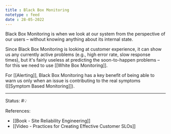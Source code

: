 ```yaml
---
title : Black Box Monitoring
notetype : feed
date : 28-05-2022
---
```


Black Box Monitoring is when we look at our system from the perspective of our users – without knowing anything about its internal state.

Since Black Box Monitoring is looking at customer experience, it can show us any currently active problems (e.g., high error rate, slow response times), but it's fairly useless at predicting the soon-to-happen problems – for this we need to use [[White Box Monitoring]].

For [[Alerting]], Black Box Monitoring has a key benefit of being able to warn us only when an issue is contributing to the real symptoms ([[Symptom Based Monitoring]]).

-----

Status: #💡 

References:
- [[Book - Site Reliability Engineering]]
- [[Video - Practices for Creating Effective Customer SLOs]]